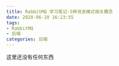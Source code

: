 ```yaml
---
title: RabbitMQ 学习笔记-5种消息模式相关概念
date: 2020-06-10 16:23:55
tags:
- RabbitMQ
- 后端
categories: 后端
---
```


<p>
    这里还没有任何东西
</p>